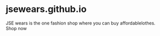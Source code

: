 # jsewears.github.io


JSE wears is the one fashion shop where you can buy affordablelothes. Shop now
